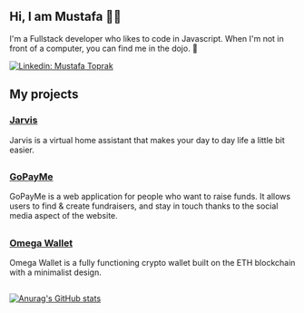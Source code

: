 ## Hi, I am Mustafa 👋🏽

I'm a Fullstack developer who likes to code in Javascript. When I'm not in front of a computer, you can find me in the dojo. 🥋

[![Linkedin: Mustafa Toprak](https://img.shields.io/badge/-Mustafa_Toprak-blue?style=flat-square&logo=Linkedin&logoColor=white&link=https://www.linkedin.com/in/mustafakemaltoprak/)](https://www.linkedin.com/in/mustafakemaltoprak/)

## My projects

### [Jarvis](https://github.com/mustafatoprak2/Jarvis)
Jarvis is a virtual home assistant that makes your day to day life a little bit easier.

##

### [GoPayMe](https://github.com/mustafatoprak2/GoPayMe)
GoPayMe is a web application for people who want to raise funds. It allows users to find & create fundraisers, and stay in touch thanks to the social media aspect of the website.

##

### [Omega Wallet](https://github.com/mustafatoprak2/Omega-Wallet)
Omega Wallet is a fully functioning crypto wallet built on the ETH blockchain with a minimalist design.

##

[![Anurag's GitHub stats](https://github-readme-stats.vercel.app/api?username=mustafakemaltoprak&count_private=true&show_icons=true&theme=dark)](https://github.com/anuraghazra/github-readme-stats)
